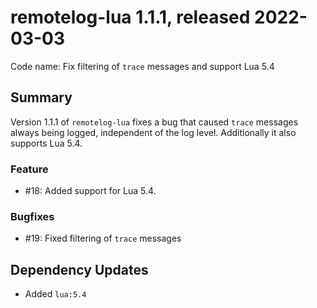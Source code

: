 # remotelog-lua 1.1.1, released 2022-03-03

Code name: Fix filtering of `trace` messages and support Lua 5.4

## Summary

Version 1.1.1 of `remotelog-lua` fixes a bug that caused `trace` messages always being logged, independent of the log level. Additionally it also supports Lua 5.4.

### Feature

* #18: Added support for Lua 5.4.

### Bugfixes

* #19: Fixed filtering of `trace` messages

## Dependency Updates

* Added `lua:5.4`
